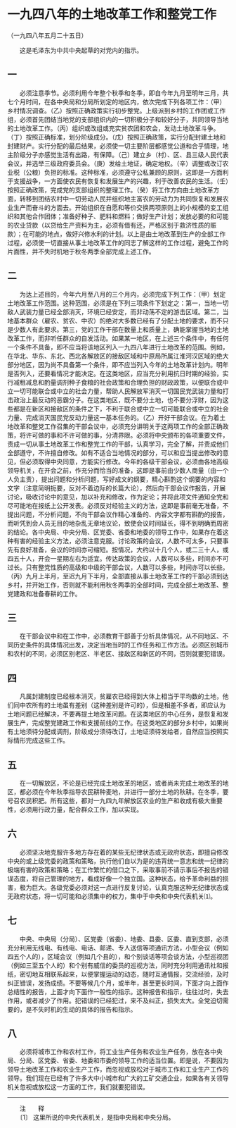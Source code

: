 # 一九四八年的土地改革工作和整党工作  
（一九四八年五月二十五日）  
  
　　这是毛泽东为中共中央起草的对党内的指示。   
  
## 一  

  
　　必须注意季节。必须利用今年整个秋季和冬季，即自今年九月至明年三月，共七个月时间，在各中央局和分局所划定的地区内，依次完成下列各项工作：（甲）乡村情况调查。（乙）按照正确政策实行初步整党。上级派到乡村的工作团或工作组，必须首先团结当地党的支部组织内的一切积极分子和较好分子，共同领导当地的土地改革工作。（丙）组织或改组或充实贫农团和农会，发动土地改革斗争。（丁）按照正确标准，划分阶级成分。（戊）按照正确政策，实行分配封建土地和封建财产。实行分配的最后结果，必须使一切主要阶层都感觉公道和合乎情理，地主阶级分子亦感觉生活有出路，有保障。（己）建立乡（村）、区、县三级人民代表会议，并选举三级政府委员会。（庚）发给土地证，确定地权。（辛）调整或改订农业税（公粮）负担的标准。这种标准，必须遵守公私兼顾的原则，这即是一方面利于支援战争，一方面使农民有恢复和发展生产的兴趣，利于改善农民的生活。（壬）按照正确政策，完成党的支部组织的整理工作。（癸）将工作方向由土地改革方面，转移到团结农村中一切劳动人民并组织地主富农的劳动力为共同恢复和发展农业生产而奋斗的方面去。开始组织在自愿和等价交换两项原则上的小规模的变工组织和其他合作团体；准备好种子、肥料和燃料；做好生产计划；发放必要的和可能的农业贷款（以贷给生产资料为主，必须有借有还，严格区别于救济性质的赈款）；在可能的地点，做好兴修水利的计划。以上是由土地改革到生产的全部工作过程，必须使一切直接从事土地改革工作的同志了解这样的工作过程，避免工作的片面性，并不失时机地于秋冬两季全部完成上述工作。   
## 二  

  
　　为达上述目的，今年六月至八月的三个月内，必须完成下列工作：（甲）划定土地改革工作范围。这种范围，必须是在下列三项条件下划定之：第一，当地一切敌人武装力量已经全部消灭，环境已经安定，而非动荡不定的游击区域。第二，当地基本群众（雇农、贫农、中农）的绝对大多数已经有了分配土地的要求，而不只是少数人有此要求。第三，党的工作干部在数量上和质量上，确能掌握当地的土地改革工作，而非听任群众的自发活动。如果某一地区，在上述三个条件中，有任何一个条件不具备，即不应当将该地区列入一九四八年进行土地改革的范围。例如，在华北、华东、东北、西北各解放区的接敌区域和中原局所属江淮河汉区域的绝大部分地区，因为尚不具备第一个条件，即不应当列入今年的土地改革计划内。明年是否列入，还要看情况才能决定。在这类地区，应当充分利用抗日时期的经验，实行减租减息和酌量调剂种子食粮的社会政策和合理负担的财政政策，以便联合或中立一切可能联合或中立的社会力量，帮助人民解放军消灭一切国民党武装力量和打击政治上最反动的恶霸分子。在这类地区，既不要分土地，也不要分浮财，因为这些都是在新区和接敌区的条件之下，不利于联合或中立一切可能联合或中立的社会力量、完成消灭国民党反动力量这一基本任务的。（乙）开好干部会议。在为着土地改革和整党工作召集的干部会议中，必须充分讲明关于这两项工作的全部正确政策，将许可做的事和不许可做的事，分清界限。必须将中央颁布的各项重要文件，责成一切从事土地改革工作和整党工作的干部，认真学习，完全了解，并责成他们全部遵守，不许擅自修改。如有不适合当地情况的部分，可以和应当提出修改的意见，但必须取得中央同意，方能实行修改。今年的各级干部会议，必须由各地高级领导机关，在开会之前，作充分而恰当的准备，这即是事前由少数人商量（由一个人负主责），提出问题和分析问题，写好成文的纲要，精心斟酌这个纲要的内容和文字（注意简明扼要，反对不着边际的长篇大论），然后向干部会议作报告，开展讨论，吸收讨论中的意见，加以补充和修改，作为定论；并将此项文件通知全党和尽可能地在报纸上公开发表。必须反对经验主义的方法，这即是事前毫无准备，不提出问题，不分析问题，不向干部会议作精心准备的、内容文字都有斟酌的报告，而听凭到会人员无目的地杂乱无章地议论，致使会议时间延长，得不到明确而周密的结论。各中央局、中央分局、区党委、省委和地委的领导工作中，如果存在着这种有害的经验主义方法，必须注意克服。讨论政策的会议，人数不可太多，只要事先有良好准备，会议的时间亦可缩短。按情况，大约以十几个人，或二三十人，或四五十人，开会一星期左右为适宜。传达政策的会议，人数可以多些，时间亦不可过长。只有整党性质的高级和中级的干部会议，人数可以多些，时间亦可以长些。（丙）九月上半月，至迟九月下半月，全部直接从事土地改革工作的干部必须到达乡村，并开始工作，否则就不能利用秋冬两季的全部时间，完成全部土地改革、整党建政和准备春耕的工作。   
## 三  

  
　　在干部会议中和在工作中，必须教育干部善于分析具体情况，从不同地区、不同历史条件的具体情况出发，决定当地当时的工作任务和工作方法。必须区别城市和农村的不同，必须区别老区、半老区、接敌区和新区的不同，否则就要犯错误。   
## 四  

  
　　凡属封建制度已经根本消灭，贫雇农已经得到大体上相当于平均数的土地，他们同中农所有的土地虽有差别（这种差别是许可的），但是相差不多者，即应认为土地问题已经解决，不要再提土地改革问题。在这类地区的中心任务，是恢复和发展生产，完成整党建政工作和支援前线的工作。在这类地区的部分乡村中，如果尚有土地须待分配或调剂，阶级成分须待改订，土地证须待发给者，自然应当按照实际情形完成这些工作。   
## 五  

  
　　在一切解放区，不论是已经完成土地改革的地区，或者尚未完成土地改革的地区，都必须在今年秋季指导农民耕种麦地，并进行一部分土地的秋耕。在冬季，要号召农民积肥。所有这些，都对一九四九年解放区农业的生产和收成有极大重要性，必须用行政力量，配合群众工作，加以实现。   
## 六  

  
　　必须坚决地克服许多地方存在着的某些无纪律状态或无政府状态，即擅自修改中央的或上级党委的政策和策略，执行他们自以为是的违背统一意志和统一纪律的极端有害的政策和策略；在工作繁忙的借口之下，采取事前不请示事后不报告的错误态度，将自己管理的地方，看成好像一个独立国。这种状态，给予革命利益的损害，极为巨大。各级党委必须对这一点进行反复讨论，认真克服这种无纪律状态或无政府状态，将一切可能和必须集中的权力，集中于中央和中央代表机关⑴。   
## 七  

  
　　中央、中央局（分局）、区党委（省委）、地委、县委、区委、直到支部，必须充分利用无线电、有线电、电话、邮递、专人送信等项通讯方法，小型会议（例如四五个人的），区域会议（例如几个县的），和个别谈话等项会谈方法，小型巡视团（例如三至五个人的）和个别有威信的委员的巡视方法，同时充分利用通讯社和报纸，密切地互相联系起来，以便掌握运动的动态，随时互通情报，交流经验，及时纠正错误，发扬成绩。不要等候几个月，或半年，甚至更长时间，下面才向上面作总结性的报告，上面才向下面作一般性的指示。这种报告和指示，往往过时，失去作用，或者减少了作用。犯错误的已经犯过，来不及纠正，损失太大。全党迫切需要的，是不失时机的生动的具体的报告和指示。   
## 八  

  
　　必须将城市工作和农村工作，将工业生产任务和农业生产任务，放在各中央局、分局、区党委、省委、地委和市委的领导工作的适当位置。即是说，不要因为领导土地改革工作和农业生产工作，而忽视或放松对于城市工作和工业生产工作的领导。我们现在已经有了许多大中小城市和广大的工矿交通企业，如果各有关领导机关忽视或放松这一方面的工作，我们就要犯错误。   
  
------------------  
　　注　　释   
　　〔1〕 这里所说的中央代表机关，是指中央局和中央分局。   